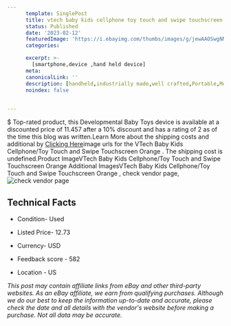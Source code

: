 ```yaml
---
      template: SinglePost
      title: vtech baby kids cellphone toy touch and swipe touchscreen orange 
      status: Published
      date: '2023-02-12'
      featuredImage: 'https://i.ebayimg.com/thumbs/images/g/jewAAOSwgNNjvd5N/s-l225.jpg'
      categories: 

      excerpt: >-
        [smartphone,device ,hand held device]
      meta:
      canonicalLink: ''
      description: [handheld,industrially made,well crafted,Portable,Mobile,Compact,Convenient,Lightweight,Maneuverable,Man-portable,Miniature,Carriable,Hand-held,Light,Holdable,Transportable,Mobile device,Pocket-sized,On-the-go,Wireless,Cordless,Compact size,Convenient size, smartphone,device ,hand held device]
      noindex: false

        
---
```

$
    Top-rated product, this Developmental Baby Toys device is available at a discounted price of 11.457 after a 10% discount and has a rating of 2 as of the time this blog was written.Learn More about the shipping costs and additional by [Clicking Here](https://www.ebay.com/itm/334726372562?hash=item4def3f1cd2%3Ag%3AjewAAOSwgNNjvd5N&mkevt=1&mkcid=1&mkrid=711-53200-19255-0&campid=%253CePNCampaignId%253E&customid=%253CreferenceId%253E&toolid=10049)image urls for the VTech Baby Kids Cellphone/Toy Touch and Swipe  Touchscreen Orange . The shipping cost is undefined.Product ImageVTech Baby Kids Cellphone/Toy Touch and Swipe  Touchscreen Orange Additional ImagesVTech Baby Kids Cellphone/Toy Touch and Swipe  Touchscreen Orange , check vendor page, ![check vendor page](https://origin-galleryplus.ebayimg.com/ws/web/334726372562_2_0_1/225x225.jpg,https://origin-galleryplus.ebayimg.com/ws/web/334726372562_3_0_1/225x225.jpg,https://origin-galleryplus.ebayimg.com/ws/web/334726372562_4_0_1/225x225.jpg,https://origin-galleryplus.ebayimg.com/ws/web/334726372562_5_0_1/225x225.jpg,https://origin-galleryplus.ebayimg.com/ws/web/334726372562_6_0_1/225x225.jpg,https://origin-galleryplus.ebayimg.com/ws/web/334726372562_7_0_1/225x225.jpg,https://origin-galleryplus.ebayimg.com/ws/web/334726372562_8_0_1/225x225.jpg,https://origin-galleryplus.ebayimg.com/ws/web/334726372562_9_0_1/225x225.jpg,https://origin-galleryplus.ebayimg.com/ws/web/334726372562_10_0_1/225x225.jpg,https://origin-galleryplus.ebayimg.com/ws/web/334726372562_11_0_1/225x225.jpg,https://origin-galleryplus.ebayimg.com/ws/web/334726372562_12_0_1/225x225.jpg)
    
    

 ## Technical Facts 



     
      

 - Condition- Used 


      

 - Listed Price- 12.73 


      

 - Currency- USD 


      

 - Feedback score - 582 


      

 - Location - US 


      
      

 *_This post may contain affiliate links from eBay and other third-party websites. As an eBay affiliate, we earn from qualifying purchases. Although we do our best to keep the information up-to-date and accurate, please check the date and all details with the vendor's website before making a purchase. Not all data may be accurate._*



    
    
    
    
    